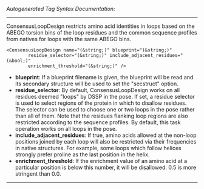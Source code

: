 _Autogenerated Tag Syntax Documentation:_

---
ConsensusLoopDesign restricts amino acid identities in loops based on the ABEGO torsion bins of the loop residues and the common sequence profiles from natives for loops with the same ABEGO bins.

```
<ConsensusLoopDesign name="(&string;)" blueprint="(&string;)"
        residue_selector="(&string;)" include_adjacent_residues="(&bool;)"
        enrichment_threshold="(&string;)" />
```

-   **blueprint**: If a blueprint filename is given, the blueprint will be read and its secondary structure will be used to set the "secstruct" option.
-   **residue_selector**: By default, ConsensusLoopDesign works on all residues deemed "loops" by DSSP in the pose. If set, a residue selector is used to select regions of the protein in which to disallow residues. The selector can be used to choose one or two loops in the pose rather than all of them. Note that the residues flanking loop regions are also restricted according to the sequence profiles. By default, this task operation works on all loops in the pose.
-   **include_adjacent_residues**: If true, amino acids allowed at the non-loop positions joined by each loop will also be restricted via their frequencies in native structures. For example, some loops which follow helices strongly prefer proline as the last position in the helix.
-   **enrichment_threshold**: If the enrichment value of an amino acid at a particular position is below this number, it will be disallowed. 0.5 is more stringent than 0.0.

---
